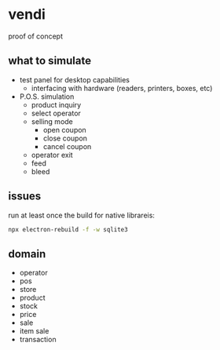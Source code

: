 # vendi

proof of concept

## what to simulate

- test panel for desktop capabilities
  - interfacing with hardware (readers, printers, boxes, etc)
- P.O.S. simulation
  - product inquiry
  - select operator
  - selling mode
    - open coupon
    - close coupon
    - cancel coupon
  - operator exit
  - feed
  - bleed

## issues

run at least once the build for native librareis:

```bash
npx electron-rebuild -f -w sqlite3
```

## domain

- operator
- pos
- store
- product
- stock
- price
- sale
- item sale
- transaction
